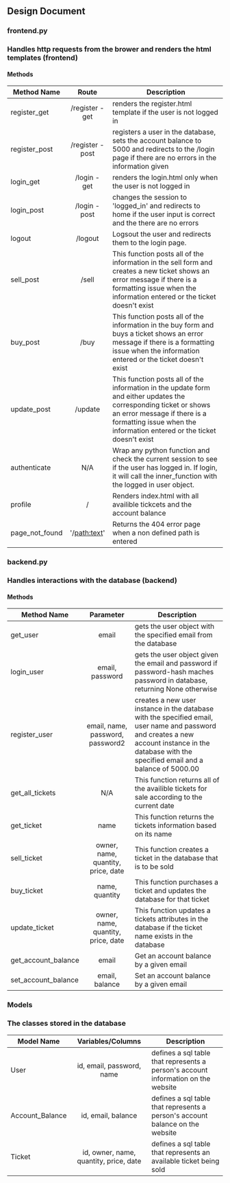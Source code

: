 ## Design Document

### frontend.py 
### Handles http requests from the brower and renders the html templates (frontend)

#### Methods

| Method Name | Route | Description |
|-------------|:-----:|-------------|
| register_get | /register - get | renders the register.html template if the user is not logged in |
| register_post | /register - post | registers a user in the database, sets the account balance to 5000 and redirects to the /login page if there are no errors in the information given |
| login_get | /login - get | renders the login.html only when the user is not logged in |
| login_post | /login - post  | changes the session to 'logged_in' and redirects to home if the user input is correct and the there are no errors |
| logout | /logout | Logsout the user and redirects them to the login page. |
| sell_post | /sell | This function posts all of the information in the sell form and creates a new ticket shows an error message if there is a formatting issue when the information entered or the ticket doesn't exist|
| buy_post | /buy | This function posts all of the information in the buy form and buys a ticket shows an error message if there is a formatting issue when the information entered or the ticket doesn't exist|
| update_post | /update | This function posts all of the information in the update form and either updates the corresponding ticket or shows an error message if there is a formatting issue when the information entered or the ticket doesn't exist |
| authenticate | N/A | Wrap any python function and check the current session to see if the user has logged in. If login, it will call the inner_function with the logged in user object. |
| profile | / |  Renders index.html with all availible tickcets and the account balance |
| page_not_found | '/<path:text>' | Returns the 404 error page when a non defined path is entered |


### backend.py
### Handles interactions with the database (backend)

#### Methods

| Method Name | Parameter | Description |
|-------------|:---------:|-------------|
| get_user | email | gets the user object with the specified email from the database |
| login_user | email, password | gets the user object given the email and password if password-hash maches password in database, returning None otherwise |
| register_user | email, name, password, password2 | creates a new user instance in the database with the specified email, user name and password and creates a new account instance in the database with the specified email and a balance of 5000.00 |
| get_all_tickets | N/A | This function returns all of the availible tickets for sale according to the current date |
| get_ticket | name |  This function returns the tickets information based on its name |
| sell_ticket | owner, name, quantity, price, date | This function creates a ticket in the database that is to be sold |
| buy_ticket | name, quantity | This function purchases a ticket and updates the database for that ticket |
| update_ticket | owner, name, quantity, price, date | This function updates a tickets attributes in the database if the ticket name exists in the database |
| get_account_balance | email | Get an account balance by a given email |
| set_account_balance | email, balance | Set an account balance by a given email |

### Models
### The classes stored in the database

| Model Name | Variables/Columns | Description |
|------------|:-----------------:|-------------|
| User | id, email, password, name | defines a sql table that represents a person's account information on the website |
| Account_Balance | id, email, balance | defines a sql table that represents a person's account balance on the website |
| Ticket | id, owner, name, quantity, price, date | defines a sql table that represents an available ticket being sold |

